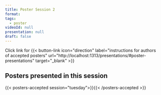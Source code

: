 ```yaml
---
title: Poster Session 2
format: 
tags:
  - poster
videoId: null
presentation: null
draft: false
---
```

Click link for
{{< button-link icon="direction" label="instructions for authors of accepted posters" url="http://localhost:1313/presentations/#poster-presentations" target="_blank" >}}


## Posters presented in this session
{{< posters-accepted session="tuesday">}}{{< /posters-accepted >}}

